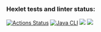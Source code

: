 ### Hexlet tests and linter status:
[![Actions Status](https://github.com/justBogdan/java-project-71/workflows/hexlet-check/badge.svg)](https://github.com/justBogdan/java-project-71/actions)
[![Java CLI](https://github.com/justBogdan/java-project-71/actions/workflows/project-build.yml/badge.svg)](https://github.com/justBogdan/java-project-71/actions/workflows/project-build.yml)
<a href="https://codeclimate.com/github/justBogdan/java-project-71/maintainability"><img src="https://api.codeclimate.com/v1/badges/f85f1a0e9e378be8d4e1/maintainability" /></a>
<a href="https://codeclimate.com/github/justBogdan/java-project-71/test_coverage"><img src="https://api.codeclimate.com/v1/badges/f85f1a0e9e378be8d4e1/test_coverage" /></a>